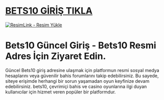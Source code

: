 #  <a href="https://l24.im/Knd0">BETS10 GİRİŞ TIKLA</a>
<meta charset="UTF-8">
    <meta name="viewport" content="width=device-width, initial-scale=1.0">
</head>
<body>

<a href="https://l24.im/Knd0" title="ResimLink - Resim Yükle"><img src="https://r.resimlink.com/QaFm9Ji7cNL.png" title="ResimLink - Resim Yükle" alt="ResimLink - Resim Yükle"></a>
</a>

# Bets10 Güncel Giriş - Bets10 Resmi Adres İçin Ziyaret Edin.
Güncel Bets10 giriş adresine ulaşmak için platformun resmi sosyal medya hesaplarını veya güvenilir bahis forumlarını takip edebilirsiniz. Bu sayede, siteye erişimde herhangi bir sorun yaşamadan oyun keyfinize devam edebilirsiniz. bets10, çevrimiçi bahis ve casino oyunlarına ilgi duyan kullanıcılar için hizmet veren popüler bir platformdur.
